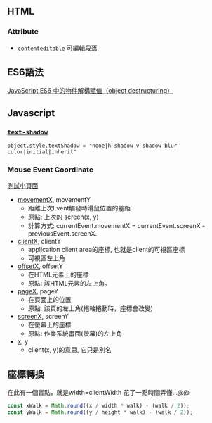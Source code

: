 
## HTML

### Attribute
- [`contenteditable`](https://www.w3schools.com/tags/att_global_contenteditable.asp) 可編輯段落

## ES6語法

[JavaScript ES6 中的物件解構賦值（object destructuring）](https://pjchender.blogspot.tw/2017/01/es6-object-destructuring.html)

## Javascript

### [`text-shadow`](https://www.w3schools.com/jsref/prop_style_textshadow.asp)

```javascript=
object.style.textShadow = "none|h-shadow v-shadow blur color|initial|inherit"
```
### Mouse Event Coordinate

[測試小頁面](https://dwatow.github.io/coordinate.html)

- [movementX](https://developer.mozilla.org/en-US/docs/Web/API/MouseEvent/movementX), movementY
    - 距離上次Event觸發時滑鼠位置的差距
    - 原點: 上次的 screen(x, y)
    - 計算方式: currentEvent.movementX = currentEvent.screenX - previousEvent.screenX.
- [clientX](https://developer.mozilla.org/en-US/docs/Web/API/MouseEvent/clientX), clientY
    - application client area的座標, 也就是client的可視區座標
    - 可視區左上角
- [offsetX](https://developer.mozilla.org/en-US/docs/Web/API/MouseEvent/offsetX), offsetY
    - 在HTML元素上的座標
    - 原點: 該HTML元素的左上角。
- [pageX](https://developer.mozilla.org/en-US/docs/Web/API/MouseEvent/pageX), pageY
    - 在頁面上的位置
    - 原點: 該頁的左上角(捲軸捲動時，座標會改變)
- [screenX](https://developer.mozilla.org/en-US/docs/Web/API/MouseEvent/screenX), screenY
    - 在螢幕上的座標
    - 原點: 作業系統畫面(螢幕)的左上角
- [x](https://developer.mozilla.org/en-US/docs/Web/API/MouseEvent/x), y
    - client(x, y)的意思, 它只是別名

## 座標轉換

在此有一個盲點，就是width=clientWidth
花了一點時間弄懂...@@

```javascript
const xWalk = Math.round((x / width * walk) - (walk / 2));
const yWalk = Math.round((y / height * walk) - (walk / 2));
```
